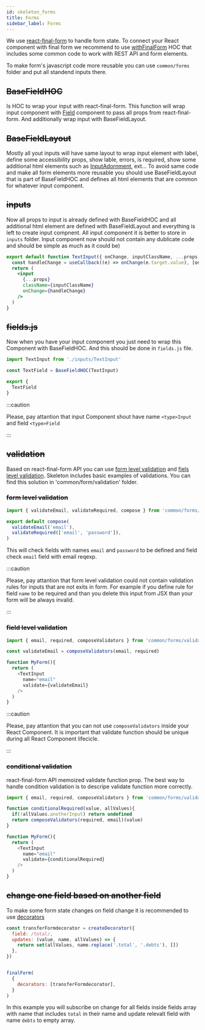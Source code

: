 ```yaml
---
id: skeleton_forms
title: Forms
sidebar_label: Forms
---
```


We use [react-final-form](https://final-form.org/react) to handle form state. To connect your React component with final form we recommend to use [withFinalForm](/frontend-docs/docs/resources/resource_withFinalForm) HOC that includes some common code to work with REST API and form elements.

To make form's javascript code more reusable you can use `common/forms` folder and put all standend inputs there.

## ~~BaseFieldHOC~~

Is HOC to wrap your input with react-final-form. This function will wrap input component with [Field](https://final-form.org/docs/react-final-form/api/Field) component to pass all props from react-final-form. And additionally wrap input with BaseFieldLayout. 

## ~~BaseFieldLayout~~

Mostly all yout inputs will have same layout to wrap input element with label, define some accessibility props, show lable, errors, is required, show some additional html elements such as [InputAdornment](https://material-ui.com/api/input-adornment/), ext... To avoid same code and make all form elements more reusable you should use BaseFieldLayout that is part of BaseFieldHOC and defines all html elements that are common for whatever input component.

## ~~inputs~~

Now all props to input is already defined with BaseFieldHOC and all additional html element are defined with BaseFieldLayout and everything is left to create input compnent. All input component it is better to store in `inputs` folder. Input component now should not contain any dublicate code and should be simple as much as it could be)


```jsx
export default function TextInput({ onChange, inputClassName, ...props }) {
  const handleChange = useCallback((e) => onChange(e.target.value), [onChange])
  return (
    <input
      {...props}
      className={inputClassName}
      onChange={handleChange}
    />
  )
}
```

## ~~fields.js~~

Now when you have your input component you just need to wrap this Component with BaseFieldHOC. And this should be done in `fields.js` file. 

```javascript
import TextInput from './inputs/TextInput'

const TextField = BaseFieldHOC(TextInput)

export {
  TextField
}
```

:::caution

Please, pay attantion that input Component shout have name `<type>Input` and field `<type>Field`

:::

## ~~validation~~

Based on react-final-form API you can use [form level validation](https://final-form.org/docs/react-final-form/examples/record-level-validation) and [fiels level validation](https://final-form.org/docs/react-final-form/examples/field-level-validation). Skeleton includes basic examples of validations. You can find this solution in 'common/form/validation' folder.

### ~~form level validation~~

```javascript
import { validateEmail, validateRequired, compose } from 'common/forms/validation'

export default compose(
  validateEmail('email'),
  validateRequired(['email', 'password']),
)
```

This will check fields with names `email` and `password` to be defined and field check `email` field with email reqexp.

:::caution

Please, pay attantion that form level validation could not contain validation rules for inputs that are not exits in form.
For example if you define rule for field `name` to be required and than you delete this input from JSX than your form will be always invalid.

:::

### ~~field level validation~~

```javascript
import { email, required, composeValidators } from 'common/forms/validation'

const validateEmail = composeValidators(email, required)

function MyForm(){
  return (
    <TextInput
      name="email"
      validate={validateEmail}
    />
  )
}
```

:::caution

Please, pay attantion that you can not use `composeValidators` inside your React Component. It is important that validate function should be unique during all React Component lifecicle.

:::

### ~~conditional validation~~

react-final-form API memoized validate function prop. The best way to handle condition validation is to descripe validate function more correctly.

```javascript
import { email, required, composeValidators } from 'common/forms/validation'

function conditionalRequired(value, allValues){
  if(!allValues.anotherInput) return undefined
  return composeValidators(required, email)(value)
}

function MyForm(){
  return (
    <TextInput
      name="email"
      validate={conditionalRequired}
    />
  )
}
```

## ~~change one field based on another field~~

To make some form state changes on field change it is recommended to use [decorators](https://final-form.org/docs/final-form/types/Decorator)

```javascript
const transferFormdecorator = createDecorator({
  field: /total/,
  updates: (value, name, allValues) => {
    return set(allValues, name.replace('.total', '.debts'), [])
  },
})


finalForm(
  {
    decorators: [transferFormdecorator],
  }
)
```

In this example you will subscribe on change for all fields inside fields array with name that includes `total` in their name and update relevalt field with name `debts` to empty array. 